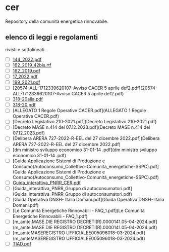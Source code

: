 # cer
Repository della comunità energetica rinnovabile.
## elenco di leggi e regolamenti
rivisti e sottolineati.
- [ ] [144_2022.pdf](144_2022.pdf)
- [ ] [162_2019_42bis.rtf](162_2019_42bis.rtf)
- [ ] [162_2019.pdf](162_2019.pdf)
- [ ] [17_2022.pdf](17_2022.pdf)
- [ ] [199_2021.pdf](199_2021.pdf)
- [ ] [20574-ALL-1712339620107-Avviso CACER 5 aprile def2.pdf](20574-ALL-1712339620107-Avviso CACER 5 aprile def2.pdf)
- [ ] [318-20alla.pdf](318-20alla.pdf)
- [ ] [318-20.pdf](318-20.pdf)
- [ ] [ALLEGATO 1 Regole Operative CACER.pdf](ALLEGATO 1 Regole Operative CACER.pdf)
- [ ] [Decreto Legislativo 210-2021.pdf](Decreto Legislativo 210-2021.pdf)
- [ ] [Decreto MASE n.414 del 07.12.2023.pdf](Decreto MASE n.414 del 07.12.2023.pdf)
- [ ] [Delibera ARERA 727-2022-R-EEL del 27 dicembre 2022.pdf](Delibera ARERA 727-2022-R-EEL del 27 dicembre 2022.pdf)
- [ ] [dm ministro sviluppo economico 31-01-14 .pdf](dm ministro sviluppo economico 31-01-14 .pdf)
- [ ] [Guida Applicazione Sistemi di Produzione e Consumo(Autoconsumo_Collettivo-Comunità_energetiche-SSPC).pdf](Guida Applicazione Sistemi di Produzione e Consumo(Autoconsumo_Collettivo-Comunità_energetiche-SSPC).pdf)
- [ ] [Guida_interattiva_PNRR_CER.pdf](Guida_interattiva_PNRR_CER.pdf)
- [ ] [Guida_interattiva_PNRR_Gruppo di autoconsumatori.pdf](Guida_interattiva_PNRR_Gruppo di autoconsumatori.pdf)
- [ ] [Guida Operativa DNSH- Italia Domani.pdf](Guida Operativa DNSH- Italia Domani.pdf)
- [ ] [Le Comunità Energetiche Rinnovabili - FAQ_1.pdf](Le Comunità Energetiche Rinnovabili - FAQ_1.pdf)
- [ ] [m_amte.MASE.DIE REGISTRO DECRETI(R).0000141.05-04-2024.pdf](m_amte.MASE.DIE REGISTRO DECRETI(R).0000141.05-04-2024.pdf)
- [ ] [m_amteMASEREGISTRO UFFICIALEE005096018-03-2024.pdf](m_amteMASEREGISTRO UFFICIALEE005096018-03-2024.pdf)
- [ ] [TIAD.pdf](TIAD.pdf)
